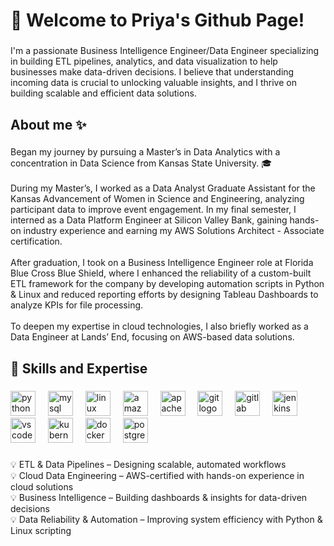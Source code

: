 
<h1 align="left">🎲 Welcome to Priya's Github Page!</h1>

###

<p align="left">I'm a passionate Business Intelligence Engineer/Data Engineer specializing in building ETL pipelines, analytics, and data visualization to help businesses make data-driven decisions. I believe that understanding incoming data is crucial to unlocking valuable insights, and I thrive on building scalable and efficient data solutions.</p>

###

<h2 align="left">About me ✨</h2>

###

<p align="left">Began my journey by pursuing a Master’s in Data Analytics with a concentration in Data Science from Kansas State University. 🎓<br><br>During my Master’s, I worked as a Data Analyst Graduate Assistant for the Kansas Advancement of Women in Science and Engineering, analyzing participant data to improve event engagement. In my final semester, I interned as a Data Platform Engineer at Silicon Valley Bank, gaining hands-on industry experience and earning my AWS Solutions Architect - Associate certification.<br><br>After graduation, I took on a Business Intelligence Engineer role at Florida Blue Cross Blue Shield, where I enhanced the reliability of a custom-built ETL framework for the company by developing automation scripts in Python & Linux and reduced reporting efforts by designing Tableau Dashboards to analyze KPIs for file processing.<br><br>To deepen my expertise in cloud technologies, I also briefly worked as a Data Engineer at Lands’ End, focusing on AWS-based data solutions.</p>

###

<h2 align="left">🎯 Skills and Expertise</h2>

###

<div align="left">
  <img src="https://cdn.jsdelivr.net/gh/devicons/devicon/icons/python/python-original.svg" height="40" alt="python logo"  />
  <img width="12" />
  <img src="https://cdn.jsdelivr.net/gh/devicons/devicon/icons/mysql/mysql-original.svg" height="40" alt="mysql logo"  />
  <img width="12" />
  <img src="https://cdn.jsdelivr.net/gh/devicons/devicon/icons/linux/linux-original.svg" height="40" alt="linux logo"  />
  <img width="12" />
  <img src="https://cdn.jsdelivr.net/gh/devicons/devicon/icons/amazonwebservices/amazonwebservices-line-wordmark.svg" height="40" alt="amazonwebservices logo"  />
  <img width="12" />
  <img src="https://cdn.jsdelivr.net/gh/devicons/devicon/icons/apache/apache-original.svg" height="40" alt="apache logo"  />
  <img width="12" />
  <img src="https://cdn.jsdelivr.net/gh/devicons/devicon/icons/git/git-original.svg" height="40" alt="git logo"  />
  <img width="12" />
  <img src="https://cdn.jsdelivr.net/gh/devicons/devicon/icons/gitlab/gitlab-original.svg" height="40" alt="gitlab logo"  />
  <img width="12" />
  <img src="https://cdn.jsdelivr.net/gh/devicons/devicon/icons/jenkins/jenkins-line.svg" height="40" alt="jenkins logo"  />
  <img width="12" />
  <img src="https://cdn.jsdelivr.net/gh/devicons/devicon/icons/vscode/vscode-original.svg" height="40" alt="vscode logo"  />
  <img width="12" />
  <img src="https://cdn.jsdelivr.net/gh/devicons/devicon/icons/kubernetes/kubernetes-plain.svg" height="40" alt="kubernetes logo"  />
  <img width="12" />
  <img src="https://cdn.jsdelivr.net/gh/devicons/devicon/icons/docker/docker-original.svg" height="40" alt="docker logo"  />
  <img width="12" />
  <img src="https://cdn.jsdelivr.net/gh/devicons/devicon/icons/postgresql/postgresql-original.svg" height="40" alt="postgresql logo"  />
</div>

###

<p align="left">💡 ETL & Data Pipelines – Designing scalable, automated workflows<br>💡 Cloud Data Engineering – AWS-certified with hands-on experience in cloud solutions<br>💡 Business Intelligence – Building dashboards & insights for data-driven decisions<br>💡 Data Reliability & Automation – Improving system efficiency with Python & Linux scripting</p>

###
